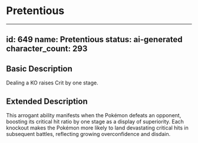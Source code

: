 # Pretentious

---
id: 649
name: Pretentious
status: ai-generated
character_count: 293
---

## Basic Description
Dealing a KO raises Crit by one stage.

## Extended Description
This arrogant ability manifests when the Pokémon defeats an opponent, boosting its critical hit ratio by one stage as a display of superiority. Each knockout makes the Pokémon more likely to land devastating critical hits in subsequent battles, reflecting growing overconfidence and disdain.